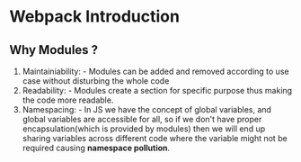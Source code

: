 # Webpack Introduction

## Why Modules ?
1) Maintainiability: - Modules can be added and removed according to use case without disturbing the whole code
2) Readability: - Modules create a section for specific purpose thus making the code more readable.
3) Namespacing: - In JS we have the concept of global variables, and global variables are accessible for all, so if we don't have proper encapsulation(which is provided by modules) then we will end up sharing variables across different code where the variable might not be required causing **namespace pollution**. 